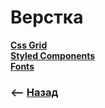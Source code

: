 # Верстка

**<a href="./pages/css-grid/readme.md">Сss Grid</a>**  
**<a href="./pages/styled-components/readme.md">Styled Components</a>**  
**<a href="./pages/fonts/readme.md">Fonts</a>**  


### ⟵ **<a href="../readme.md">Назад</a>**